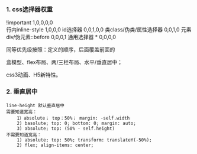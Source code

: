 ### 1. css选择器权重
!important       1,0,0,0,0  
行内inline-style  1,0,0,0
id选择器          0,0,1,0,0
类class/伪类/属性选择器     0,0,1,0
元素div/伪元素::before  0,0,0,1
通用选择器 *       0,0,0,0    

同等优先级按照：定义的顺序，后面覆盖前面的

盒模型、flex布局、两/三栏布局、水平/垂直居中；

css3动画、H5新特性。

### 2. 垂直居中

```
line-height 默认垂直居中
需要知道宽高：
	1）absolute； top：50%； margin: -self.width
	2) basolute; top: 0; bottom: 0; margin: auto;
	3) absolute; top: (50% - self.height)
不需要知道宽高：
	1) absolute; top: 50%; transform: translateY(-50%);
	2) flex; align-items: center;
```

​	